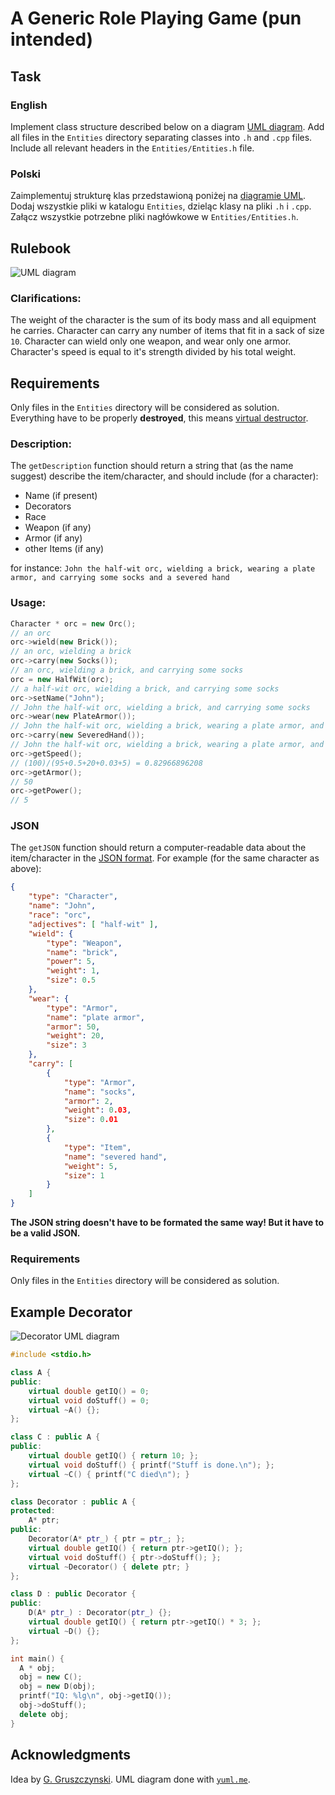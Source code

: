 # A Generic Role Playing Game (pun intended)

## Task
### English
Implement class structure described below on a diagram [UML diagram](https://en.wikipedia.org/wiki/Unified_Modeling_Language).
Add all files in the `Entities` directory separating classes into `.h` and `.cpp` files.
Include all relevant headers in the `Entities/Entities.h` file.

### Polski
Zaimplementuj strukturę klas przedstawioną poniżej na [diagramie UML](https://pl.wikipedia.org/wiki/Unified_Modeling_Language).
Dodaj wszystkie pliki w katalogu `Entities`, dzieląc klasy na pliki `.h` i `.cpp`.
Załącz wszystkie potrzebne pliki nagłówkowe w `Entities/Entities.h`.

## Rulebook
![UML diagram](uml.png)

### Clarifications:
The weight of the character is the sum of its body mass and all equipment he carries.
Character can carry any number of items that fit in a sack of size `10`.
Character can wield only one weapon, and wear only one armor.
Character's speed is equal to it's strength divided by his total weight.

## Requirements

Only files in the `Entities` directory will be considered as solution.
Everything have to be properly **destroyed**, this means [virtual destructor](https://www.geeksforgeeks.org/virtual-destructor/).

### Description:
The `getDescription` function should return a string that (as the name suggest) describe the item/character, and should include (for a character):
- Name (if present)
- Decorators
- Race
- Weapon (if any)
- Armor (if any)
- other Items (if any)

for instance:
`John the half-wit orc, wielding a brick, wearing a plate armor, and carrying some socks and a severed hand`

### Usage:
```c++
Character * orc = new Orc();
// an orc
orc->wield(new Brick());
// an orc, wielding a brick
orc->carry(new Socks());
// an orc, wielding a brick, and carrying some socks
orc = new HalfWit(orc);
// a half-wit orc, wielding a brick, and carrying some socks
orc->setName("John");
// John the half-wit orc, wielding a brick, and carrying some socks
orc->wear(new PlateArmor());
// John the half-wit orc, wielding a brick, wearing a plate armor, and carrying some socks
orc->carry(new SeveredHand());
// John the half-wit orc, wielding a brick, wearing a plate armor, and carrying some socks and a severed hand
orc->getSpeed();
// (100)/(95+0.5+20+0.03+5) = 0.82966896208
orc->getArmor();
// 50
orc->getPower();
// 5
```

### JSON
The `getJSON` function should return a computer-readable data about the item/character in the [JSON format](https://en.wikipedia.org/wiki/JSON). For example (for the same character as above):
```json
{
	"type": "Character",
	"name": "John",
	"race": "orc",
	"adjectives": [ "half-wit" ],
	"wield": {
		"type": "Weapon",
		"name": "brick",
		"power": 5,
		"weight": 1,
		"size": 0.5
	},
	"wear": {
		"type": "Armor",
		"name": "plate armor",
		"armor": 50,
		"weight": 20,
		"size": 3
	},
	"carry": [
		{
			"type": "Armor",
			"name": "socks",
			"armor": 2,
			"weight": 0.03,
			"size": 0.01
		},
		{
			"type": "Item",
			"name": "severed hand",
			"weight": 5,
			"size": 1
		}
	]
}
```
**The JSON string doesn't have to be formated the same way! But it have to be a valid JSON.**

### Requirements

Only files in the `Entities` directory will be considered as solution.

## Example Decorator

![Decorator UML diagram](dec_uml.png)

```c++
#include <stdio.h>

class A {
public:
	virtual double getIQ() = 0;
	virtual void doStuff() = 0;
	virtual ~A() {};
};

class C : public A {
public:
	virtual double getIQ() { return 10; };
	virtual void doStuff() { printf("Stuff is done.\n"); };
	virtual ~C() { printf("C died\n"); }
};

class Decorator : public A {
protected:
	A* ptr;
public:
	Decorator(A* ptr_) { ptr = ptr_; };
	virtual double getIQ() { return ptr->getIQ(); };
	virtual void doStuff() { ptr->doStuff(); };
	virtual ~Decorator() { delete ptr; }
};

class D : public Decorator {
public:
	D(A* ptr_) : Decorator(ptr_) {};
	virtual double getIQ() { return ptr->getIQ() * 3; };
	virtual ~D() {};
};

int main() {
  A * obj;
  obj = new C();
  obj = new D(obj);
  printf("IQ: %lg\n", obj->getIQ());
  obj->doStuff();
  delete obj;
}
```

## Acknowledgments

Idea by [G. Gruszczynski](https://github.com/ggruszczynski). UML diagram done with [`yuml.me`](https://yuml.me/).
